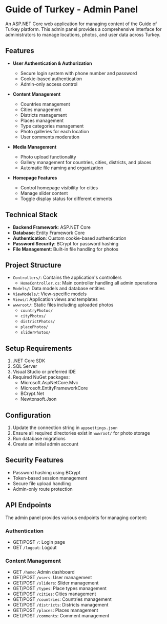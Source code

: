 # Guide of Turkey - Admin Panel

An ASP.NET Core web application for managing content of the Guide of Turkey platform. This admin panel provides a comprehensive interface for administrators to manage locations, photos, and user data across Turkey.

## Features

- **User Authentication & Authorization**
  - Secure login system with phone number and password
  - Cookie-based authentication
  - Admin-only access control

- **Content Management**
  - Countries management
  - Cities management
  - Districts management
  - Places management
  - Type categories management
  - Photo galleries for each location
  - User comments moderation

- **Media Management**
  - Photo upload functionality
  - Gallery management for countries, cities, districts, and places
  - Automatic file naming and organization

- **Homepage Features**
  - Control homepage visibility for cities
  - Manage slider content
  - Toggle display status for different elements

## Technical Stack

- **Backend Framework**: ASP.NET Core
- **Database**: Entity Framework Core
- **Authentication**: Custom cookie-based authentication
- **Password Security**: BCrypt for password hashing
- **File Management**: Built-in file handling for photos

## Project Structure

- `Controllers/`: Contains the application's controllers
  - `HomeController.cs`: Main controller handling all admin operations
- `Models/`: Data models and database entities
- `ViewModels/`: View-specific models
- `Views/`: Application views and templates
- `wwwroot/`: Static files including uploaded photos
  - `countryPhotos/`
  - `cityPhotos/`
  - `districtPhotos/`
  - `placePhotos/`
  - `sliderPhotos/`

## Setup Requirements

1. .NET Core SDK
2. SQL Server
3. Visual Studio or preferred IDE
4. Required NuGet packages:
   - Microsoft.AspNetCore.Mvc
   - Microsoft.EntityFrameworkCore
   - BCrypt.Net
   - Newtonsoft.Json

## Configuration

1. Update the connection string in `appsettings.json`
2. Ensure all required directories exist in `wwwroot/` for photo storage
3. Run database migrations
4. Create an initial admin account

## Security Features

- Password hashing using BCrypt
- Token-based session management
- Secure file upload handling
- Admin-only route protection

## API Endpoints

The admin panel provides various endpoints for managing content:

### Authentication
- GET/POST `/`: Login page
- GET `/logout`: Logout

### Content Management
- GET `/home`: Admin dashboard
- GET/POST `/users`: User management
- GET/POST `/sliders`: Slider management
- GET/POST `/types`: Place types management
- GET/POST `/cities`: Cities management
- GET/POST `/countries`: Countries management
- GET/POST `/districts`: Districts management
- GET/POST `/places`: Places management
- GET/POST `/comments`: Comment management
